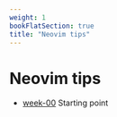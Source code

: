 ```yaml
---
weight: 1
bookFlatSection: true
title: "Neovim tips"
---
```


# Neovim tips

 - [week-00](./week-00) Starting point
